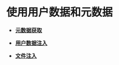 # 使用用户数据和元数据<a name="ZH-CN_TOPIC_0140313879"></a>

-   **[元数据获取](元数据获取.md)**  

-   **[用户数据注入](用户数据注入.md)**  

-   **[文件注入](文件注入.md)**  


